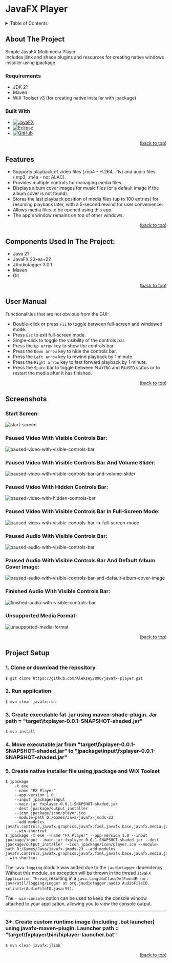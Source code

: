<a name="readme-top"></a>

# JavaFX Player

<!-- TABLE OF CONTENTS -->
<details>
  <summary>Table of Contents</summary>
  <ol>
    <li>
      <a href="#about-the-project">About The Project</a>
      <ul>
        <li><a href="#requirements">Requirements</a></li>
      </ul>
      <ul>
        <li><a href="#built-with">Built With</a></li>
      </ul>
    </li>
    <li><a href="#features">Features</a></li>
    <li><a href="#components-used-in-the-project">Components Used In The Project</a></li>
    <li><a href="#user-manual">User Manual</a></li>
    <li><a href="#screenshots">Screenshots</a></li>
    <li><a href="#project-setup">Project Setup</a></li>
  </ol>
</details>

## About The Project

Simple JavaFX Multimedia Player.\
Includes jlink and shade plugins and resources for creating native windows installer using jpackage.

### Requirements

* JDK 21
* Maven
* WiX Toolset v3 (for creating native installer with jpackage)

### Built With

* [![JavaFX][JavaFX.com]][JavaFX-url]
* [![Eclipse][Eclipse.com]][Eclipse-url]
* [![GitHub][GitHub.com]][GitHub-url]

<p align="right">(<a href="#readme-top">back to top</a>)</p>

## Features

- Supports playback of video files (.mp4 - H.264, .flv) and audio files (.mp3, .m4a - not ALAC).
- Provides multiple controls for managing media files.
- Displays album cover images for music files (or a default image if the album cover is not found).
- Stores the last playback position of media files (up to 100 entries) for resuming playback later, with a 5-second rewind for user convenience.
- Allows media files to be opened using this app.
- The app's window remains on top of other windows.

<p align="right">(<a href="#readme-top">back to top</a>)</p>

## Components Used In The Project:

- Java 21
- JavaFX 23-ea+22
- JAudiotagger 3.0.1
- Maven
- Git

<p align="right">(<a href="#readme-top">back to top</a>)</p>

## User Manual

Functionalities that are not obvious from the GUI:

- Double-click or press `F11` to toggle between full-screen and windowed mode.
- Press `Esc` to exit full-screen mode.
- Single-click to toggle the visibility of the controls bar.
- Press the `Up arrow` key to show the controls bar.
- Press the `Down arrow` key to hide the controls bar.
- Press the `Left arrow` key to rewind playback by 1 minute.
- Press the `Right arrow` key to fast forward playback by 1 minute.
- Press the `Space` bar to toggle between `PLAYING` and `PAUSED` status or to restart the media after it has finished.

<p align="right">(<a href="#readme-top">back to top</a>)</p>

## Screenshots

### Start Screen:

![start-screen]

### Paused Video With Visible Controls Bar:

![paused-video-with-visible-controls-bar]

### Paused Video With Visible Controls Bar And Volume Slider:

![paused-video-with-visible-controls-bar-and-volume-slider]

### Paused Video With Hidden Controls Bar:

![paused-video-with-hidden-controls-bar]

### Paused Video With Visible Controls Bar In Full-Screen Mode:

![paused-video-with-visible-controls-bar-in-full-screen-mode]

### Paused Audio With Visible Controls Bar:

![paused-audio-with-visible-controls-bar]

### Paused Audio With Visible Controls Bar And Default Album Cover Image:

![paused-audio-with-visible-controls-bar-and-default-album-cover-image]

### Finished Audio With Visible Controls Bar:

![finished-audio-with-visible-controls-bar]

### Unsupported Media Format:

![unsupported-media-format]

<p align="right">(<a href="#readme-top">back to top</a>)</p>

## Project Setup

### 1. Clone or download the repository
```
$ git clone https://github.com/Aleksey2096/javafx-player.git
```

### 2. Run application
```
$ mvn clean javafx:run
```

### 3. Create executable fat .jar using maven-shade-plugin. Jar path = "target\fxplayer-0.0.1-SNAPSHOT-shaded.jar"
```
$ mvn install
```

### 4. Move executable jar from "target\fxplayer-0.0.1-SNAPSHOT-shaded.jar" to "jpackage\input\fxplayer-0.0.1-SNAPSHOT-shaded.jar"

### 5. Create native installer file using jpackage and WiX Toolset
```
$ jpackage 
	-t exe 
	--name "FX Player" 
	--app-version 1.0 
	--input jpackage/input 
	--main-jar fxplayer-0.0.1-SNAPSHOT-shaded.jar 
	--dest jpackage/output_installer 
	--icon jpackage/icon/player.ico 
	--module-path D:/Games/Java/javafx-jmods-23 
	--add-modules javafx.controls,javafx.graphics,javafx.fxml,javafx.base,javafx.media,java.logging 
	--win-shortcut
$ jpackage -t exe --name "FX Player" --app-version 1.0 --input jpackage/input --main-jar fxplayer-0.0.1-SNAPSHOT-shaded.jar --dest jpackage/output_installer --icon jpackage/icon/player.ico --module-path D:/Games/Java/javafx-jmods-23 --add-modules javafx.controls,javafx.graphics,javafx.fxml,javafx.base,javafx.media,java.logging --win-shortcut
```

The `java.logging` module was added due to the `jaudiotagger` dependency. Without this module, an exception will be thrown in the thread `JavaFX Application Thread`, resulting in a `java.lang.NoClassDefFoundError: java/util/logging/Logger at org.jaudiotagger.audio.AudioFileIO.<clinit>(AudioFileIO.java:95)`.

The `--win-console` option can be used to keep the console window attached to your application, allowing you to view the console output.

***

### 3+. Create custom runtime image (including .bat launcher) using javafx-maven-plugin. Launcher path = "target\fxplayer\bin\fxplayer-launcher.bat"
```
$ mvn clean javafx:jlink
```
<p align="right">(<a href="#readme-top">back to top</a>)</p>

<!-- MARKDOWN LINKS & IMAGES -->

[JavaFX.com]: https://img.shields.io/badge/javafx-%23FF0000.svg?style=for-the-badge&logo=javafx&logoColor=white

[JavaFX-url]: https://openjfx.io/

[Eclipse.com]: https://img.shields.io/badge/Eclipse-FE7A16.svg?style=for-the-badge&logo=Eclipse&logoColor=white

[Eclipse-url]: https://www.eclipse.org/

[GitHub.com]: https://img.shields.io/badge/github-%23121011.svg?style=for-the-badge&logo=github&logoColor=white

[GitHub-url]: https://github.com/

[start-screen]:project-info/start_screen.png

[paused-video-with-visible-controls-bar]:project-info/paused_video_with_visible_controls_bar.png

[paused-video-with-visible-controls-bar-and-volume-slider]:project-info/paused_video_with_visible_controls_bar_and_volume_slider.png

[paused-video-with-hidden-controls-bar]:project-info/paused_video_with_hidden_controls_bar.png

[paused-video-with-visible-controls-bar-in-full-screen-mode]:project-info/paused_video_with_visible_controls_bar_in_full_screen_mode.png

[paused-audio-with-visible-controls-bar]:project-info/paused_audio_with_visible_controls_bar.png

[paused-audio-with-visible-controls-bar-and-default-album-cover-image]:project-info/paused_audio_with_visible_controls_bar_and_default_album_cover_image.png

[finished-audio-with-visible-controls-bar]:project-info/finished_audio_with_visible_controls_bar.png

[unsupported-media-format]:project-info/unsupported_media_format.png
